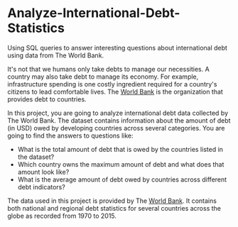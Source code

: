 # Analyze-International-Debt-Statistics
Using SQL queries to answer interesting questions about international debt using data from The World Bank.

It's not that we humans only take debts to manage our necessities. A country may also take debt to manage its economy. For example, infrastructure spending is one costly ingredient required for a country's citizens to lead comfortable lives. The [World Bank](https://www.worldbank.org) is the organization that provides debt to countries.

In this project, you are going to analyze international debt data collected by The World Bank. The dataset contains information about the amount of debt (in USD) owed by developing countries across several categories. You are going to find the answers to questions like:

  *  What is the total amount of debt that is owed by the countries listed in the dataset?
  *  Which country owns the maximum amount of debt and what does that amount look like?
  *  What is the average amount of debt owed by countries across different debt indicators?

The data used in this project is provided by The [World Bank](https://www.worldbank.org). It contains both national and regional debt statistics for several countries across the globe as recorded from 1970 to 2015.
